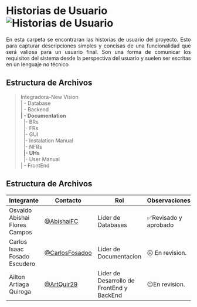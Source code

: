 # Historias de Usuario  ![Historias de Usuario](https://img.shields.io/badge/Historias%20de%20Usuario-Disponible-blue)

<p align = justify>
 En esta carpeta se encontraran las historias de usuario del proyecto. Esto  para capturar descripciones simples y concisas de una funcionalidad que será valiosa para un usuario final. Son una forma de comunicar los requisitos del sistema desde la perspectiva del usuario y suelen ser escritas en un lenguaje no técnico
 </p>

## Estructura de Archivos

>Integradora-New Vision<br>
>| - Database<br>
>| - Backend<br>
>**| - Documentation**<br>
&nbsp;&nbsp;|- BRs<br>
>&nbsp;&nbsp;|- FRs<br>
>&nbsp;&nbsp;|- GUI<br>
>&nbsp;&nbsp;|- Instalation Manual<br>
>&nbsp;&nbsp;|- NFRs<br>
>&nbsp;&nbsp;**|- UHs**<br>
>&nbsp;&nbsp;|- User Manual<br>
>| - FrontEnd

## Estructura de Archivos
|Integrante|Contacto|Rol|Observaciones|
|------------|--------|---|---|
|Osvaldo Abishai Flores Campos|[@AbishaiFC](https://github.com/AbishaiFC)|Lider de Databases|✅Revisado y aprobado|
|Carlos Isaac Fosado Escudero|[@CarlosFosadoo](https://github.com/CarlosFosadoo)|Lider de Documentacion|😐 En revision.|
|Ailton Artiaga Quiroga|[@ArtQuir29](https://github.com/ArtQuir29)|Lider de Desarrollo de FrontEnd y BackEnd | 😐En revision.|
